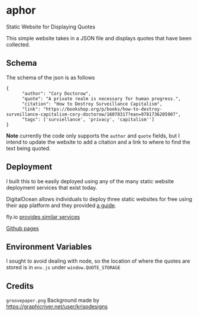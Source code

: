# aphor
Static Website for Displaying Quotes

This simple website takes in a JSON file and displays quotes that have been collected. 

## Schema 

The schema of the json is as follows 

```
{
      "author": "Cory Doctorow",
      "quote": "A private realm is necessary for human progress.",
      "citation": "How to Destroy Surveillance Capitalism",
      "link": "https://bookshop.org/p/books/how-to-destroy-surveillance-capitalism-cory-doctorow/16078317?ean=9781736205907",
      "tags": ['surviellance', 'privacy', 'capitalism'']
}
```

**Note** currently the code only supports the `author` and `quote` fields, but I intend to update the website to add a citation and a link to
where to find the text being quoted. 

## Deployment

I built this to be easily deployed using any of the many static website deployment services that exist today. 

DigitalOcean allows individuals to deploy three static websites for free using their app platform and they provided [a guide](https://www.digitalocean.com/community/tutorials/how-to-deploy-a-static-website-to-the-cloud-with-digitalocean-app-platform). 

fly.io [provides similar services](https://fly.io/docs/languages-and-frameworks/static/) 

[Github pages](https://docs.github.com/en/pages/quickstart) 

## Environment Variables
I sought to avoid dealing with node, so the location of where the quotes are stored is in `env.js` under `window.QUOTE_STORAGE`

## Credits 

`groovepaper.png` Background made by https://graphicriver.net/user/krispdesigns